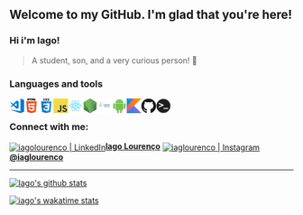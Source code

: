 ##  Welcome to my GitHub. I'm glad that you're here! 
### Hi i'm Iago! 
> A student, son, and a very curious person! 🧐 

### Languages and tools

<img align="left" alt="Visual Studio Code" width="26px" src="https://raw.githubusercontent.com/github/explore/main/topics/visual-studio-code/visual-studio-code.png" />
<img align="left" alt="HTML5" width="26px" src="https://raw.githubusercontent.com/github/explore/main/topics/html/html.png" />
<img align="left" alt="CSS3" width="26px" src="https://raw.githubusercontent.com/github/explore/main/topics/css/css.png" />
<img align="left" alt="JavaScript" width="26px" src="https://raw.githubusercontent.com/github/explore/main/topics/javascript/javascript.png" />
<img align="left" alt="React" width="26px" src="https://raw.githubusercontent.com/github/explore/main/topics/react/react.png" />
<img align="left" alt="Node.js" width="26px" src="https://raw.githubusercontent.com/github/explore/main/topics/nodejs/nodejs.png" />
<img align="left" alt="Java" width="26px" src="https://raw.githubusercontent.com/github/explore/main/topics/java/java.png" />
<img align="left" alt="Android" width="26px" src="https://raw.githubusercontent.com/github/explore/main/topics/android/android.png" />
<img align="left" alt="Kotlin" width="26px" src="https://raw.githubusercontent.com/github/explore/main/topics/kotlin/kotlin.png" />
<img align="left" alt="GitHub" width="26px" src="https://raw.githubusercontent.com/github/explore/78df643247d429f6cc873026c0622819ad797942/topics/github/github.png" />
<img align="left" alt="Terminal" width="26px" src="https://raw.githubusercontent.com/github/explore/main/topics/terminal/terminal.png" />

<br/>

### Connect with me:
  [<img align="center" alt="iagolourenco | LinkedIn" width="22px" src="https://image.flaticon.com/icons/png/512/174/174857.png" />**Iago Lourenço**][linkedin] 
  [<img align="center" alt="iaglourenco | Instagram" width="22px" src="https://image.flaticon.com/icons/png/512/174/174855.png" />**@iaglourenco**][instagram]

---

  [![Iago's github stats](https://github-readme-stats.vercel.app/api?username=iaglourenco&show_icons=true&count_private=true)][profile]

  [![iago's wakatime stats](https://github-readme-stats.vercel.app/api/wakatime?username=iaglourenco)][profile]

[profile]: https://github.com/iaglourenco
[instagram]: https://instagram.com/iaglourenco
[linkedin]: https://linkedin.com/in/iagolourenco
